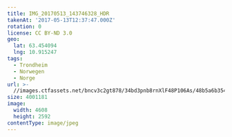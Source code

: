 ```yaml
---
title: IMG_20170513_143746328_HDR
takenAt: '2017-05-13T12:37:47.000Z'
rotation: 0
license: CC BY-ND 3.0
geo:
  lat: 63.454094
  lng: 10.915247
tags:
  - Trondheim
  - Norwegen
  - Norge
url: >-
  //images.ctfassets.net/bncv3c2gt878/34bd3pnb8rnXlF48P106As/48b5a6b354ce958390a11c388a6360b9/img_20170513_143746328_hdr_34488689172_o
size: 4001181
image:
  width: 4608
  height: 2592
contentType: image/jpeg
---
```


